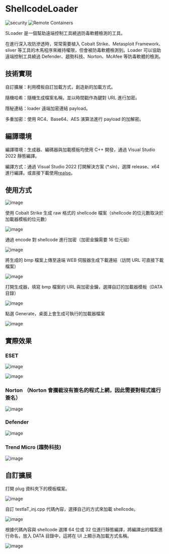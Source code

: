 # ShellcodeLoader
<a><img alt="security" src="https://img.shields.io/badge/security-audited-green?style=flat-square%22%20alt=%22Security"></a>
<a><img alt="Remote Containers" src="https://img.shields.io/badge/Remote%20Containers-Compatible-green.svg"></a>

SLoader 是一個幫助遠端控制工具繞過防毒軟體檢測的工具。

在進行深入攻防滲透時，常常需要植入 Cobalt Strike、Metasploit Framework、sliver 等工具的木馬程序來維持權限，但會被防毒軟體檢測到。Loader 可以協助遠端控制工具繞過 Defender、趨勢科技、Norton、McAfee 等防毒軟體的檢測。

## 技術實現

自訂擴展：利用模板自訂加載方式，創造新的加載方式。

隨機哈希：隨機生成檔案名稱，並以時間戳作為鍵對 URL 進行加密。

隱秘連結：loader 遠端加密連結 payload。

多重加密：使用 RC4、Base64、AES 演算法進行 payload 的加解密。

## 編譯環境

編譯環境：生成器、編碼器與加載模板均使用 C++ 開發，通過 Visual Studio 2022 靜態編譯。

編譯方式：通過 Visual Studio 2022 打開解決方案 (*.sln)，選擇 release、x64 進行編譯。或直接下載使用[realse](https://github.com/ED-E92/SLoader/releases/tag/SLoader)。

## 使用方式

![image](https://github.com/user-attachments/assets/7f0e8bbd-53cc-40d6-a555-b863eed0eb21)

使用 Cobalt Strike 生成 raw 格式的 shellcode 檔案（shellcode 的位元數取決於加載器模板的位元數）

![image](https://github.com/user-attachments/assets/e264878a-a7a8-4c51-92c3-eff5415d79d4)

通過 encode 對 shellcode 進行加密（加密金鑰需要 16 位元組）

![image](https://github.com/user-attachments/assets/21089a27-b123-4cc0-8960-96a6ce8ed3d5)

將生成的 bmp 檔案上傳至遠端 WEB 伺服器生成下載連結（訪問 URL 可直接下載檔案）

![image](https://github.com/user-attachments/assets/00ca4abe-d67a-4abc-80e0-fd379bbc2c93)

打開生成器，填寫 bmp 檔案的 URL 與加密金鑰，選擇自訂的加載器模板（DATA 目錄）

![image](https://github.com/user-attachments/assets/3e290a4a-7c27-405c-8ee6-fc0a03e0b9d1)

點選 Generate，桌面上會生成可執行的加載器檔案

![image](https://github.com/user-attachments/assets/e51e9ce9-bd05-45ec-aa9f-228fd081e587)


## 實際效果
### ESET
![image](https://github.com/user-attachments/assets/5b53892f-c543-418f-9239-0bf752ad77b0)

![image](https://github.com/user-attachments/assets/9a30a62d-d041-4b65-a5df-359f951043df)

### Norton （Norton 會攔截沒有簽名的程式上網，因此需要對程式進行簽名）

![image](https://github.com/user-attachments/assets/720df57d-6b63-40bd-a6f4-fe598a68e85a)

### Defender

![image](https://github.com/user-attachments/assets/dfebdf5e-c484-427c-bce7-7e4bc9e70a54)

### Trend Micro (趨勢科技)

![image](https://github.com/user-attachments/assets/03bdecb3-077e-4f0b-b2fc-6ff04add8f33)

## 自訂擴展

打開 plug 資料夾下的模板檔案。

![image](https://github.com/user-attachments/assets/aac91ab2-42a3-4fb7-9925-2ea21785ef3c)

自訂 testIaT_inj.cpp 代碼內容，選擇自己的方式來加載 shellcode。

![image](https://github.com/user-attachments/assets/3b6e9375-cc54-4f6c-9b97-a69fe76cfb95)

根據代碼內容與 shellcode 選擇 64 位或 32 位進行靜態編譯，將編譯出的檔案進行命名，放入 DATA 目錄中，這將在 UI 上顯示為加載方式名稱。

![image](https://github.com/user-attachments/assets/aeb79411-0771-46a8-887b-7491093ca857)
